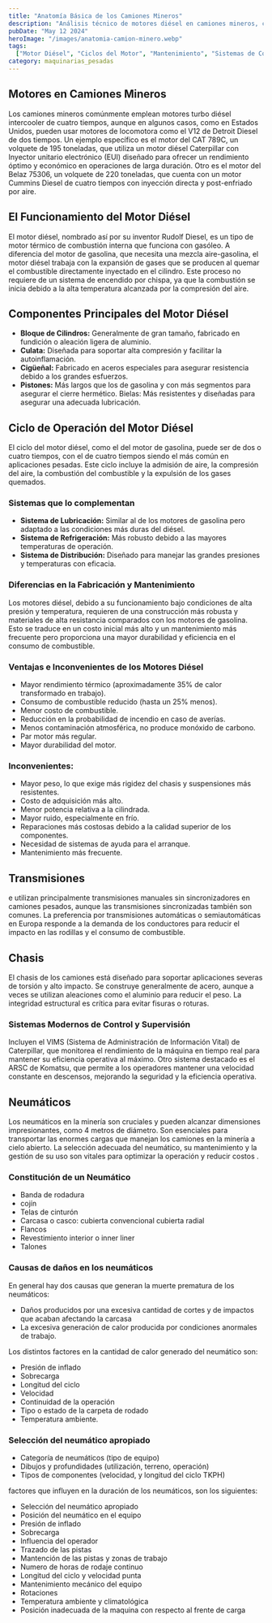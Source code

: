 ```yaml
---
title: "Anatomía Básica de los Camiones Mineros"
description: "Análisis técnico de motores diésel en camiones mineros, cubriendo componentes, funcionamiento y mantenimiento"
pubDate: "May 12 2024"
heroImage: "/images/anatomia-camion-minero.webp"
tags:
  ["Motor Diésel", "Ciclos del Motor", "Mantenimiento", "Sistemas de Control"]
category: maquinarias_pesadas
---
```


## Motores en Camiones Mineros

Los camiones mineros comúnmente emplean motores turbo diésel intercooler de cuatro tiempos, aunque en algunos casos, como en Estados Unidos, pueden usar motores de locomotora como el V12 de Detroit Diesel de dos tiempos. Un ejemplo específico es el motor del CAT 789C, un volquete de 195 toneladas, que utiliza un motor diésel Caterpillar con Inyector unitario electrónico (EUI) diseñado para ofrecer un rendimiento óptimo y económico en operaciones de larga duración. Otro es el motor del Belaz 75306, un volquete de 220 toneladas, que cuenta con un motor Cummins Diesel de cuatro tiempos con inyección directa y post-enfriado por aire.

## El Funcionamiento del Motor Diésel

El motor diésel, nombrado así por su inventor Rudolf Diesel, es un tipo de motor térmico de combustión interna que funciona con gasóleo. A diferencia del motor de gasolina, que necesita una mezcla aire-gasolina, el motor diésel trabaja con la expansión de gases que se producen al quemar el combustible directamente inyectado en el cilindro. Este proceso no requiere de un sistema de encendido por chispa, ya que la combustión se inicia debido a la alta temperatura alcanzada por la compresión del aire.

## Componentes Principales del Motor Diésel

- **Bloque de Cilindros:** Generalmente de gran tamaño, fabricado en fundición o aleación ligera de aluminio.
- **Culata:** Diseñada para soportar alta compresión y facilitar la autoinflamación.
- **Cigüeñal:** Fabricado en aceros especiales para asegurar resistencia debido a los grandes esfuerzos.
- **Pistones:** Más largos que los de gasolina y con más segmentos para asegurar el cierre hermético.
  Bielas: Más resistentes y diseñadas para asegurar una adecuada lubricación.

## Ciclo de Operación del Motor Diésel

El ciclo del motor diésel, como el del motor de gasolina, puede ser de dos o cuatro tiempos, con el de cuatro tiempos siendo el más común en aplicaciones pesadas. Este ciclo incluye la admisión de aire, la compresión del aire, la combustión del combustible y la expulsión de los gases quemados.

### Sistemas que lo complementan

- **Sistema de Lubricación:** Similar al de los motores de gasolina pero adaptado a las condiciones más duras del diésel.
- **Sistema de Refrigeración:** Más robusto debido a las mayores temperaturas de operación.
- **Sistema de Distribución:** Diseñado para manejar las grandes presiones y temperaturas con eficacia.

### Diferencias en la Fabricación y Mantenimiento

Los motores diésel, debido a su funcionamiento bajo condiciones de alta presión y temperatura, requieren de una construcción más robusta y materiales de alta resistancia comparados con los motores de gasolina. Esto se traduce en un costo inicial más alto y un mantenimiento más frecuente pero proporciona una mayor durabilidad y eficiencia en el consumo de combustible.

### Ventajas e Inconvenientes de los Motores Diésel

- Mayor rendimiento térmico (aproximadamente 35% de calor transformado en trabajo).
- Consumo de combustible reducido (hasta un 25% menos).
- Menor costo de combustible.
- Reducción en la probabilidad de incendio en caso de averías.
- Menos contaminación atmosférica, no produce monóxido de carbono.
- Par motor más regular.
- Mayor durabilidad del motor.

### Inconvenientes:

- Mayor peso, lo que exige más rigidez del chasis y suspensiones más resistentes.
- Costo de adquisición más alto.
- Menor potencia relativa a la cilindrada.
- Mayor ruido, especialmente en frío.
- Reparaciones más costosas debido a la calidad superior de los componentes.
- Necesidad de sistemas de ayuda para el arranque.
- Mantenimiento más frecuente.

## Transmisiones

e utilizan principalmente transmisiones manuales sin sincronizadores en camiones pesados, aunque las transmisiones sincronizadas también son comunes. La preferencia por transmisiones automáticas o semiautomáticas en Europa responde a la demanda de los conductores para reducir el impacto en las rodillas y el consumo de combustible.

## Chasis

El chasis de los camiones está diseñado para soportar aplicaciones severas de torsión y alto impacto. Se construye generalmente de acero, aunque a veces se utilizan aleaciones como el aluminio para reducir el peso. La integridad estructural es crítica para evitar fisuras o roturas.

### Sistemas Modernos de Control y Supervisión

Incluyen el VIMS (Sistema de Administración de Información Vital) de Caterpillar, que monitorea el rendimiento de la máquina en tiempo real para mantener su eficiencia operativa al máximo. Otro sistema destacado es el ARSC de Komatsu, que permite a los operadores mantener una velocidad constante en descensos, mejorando la seguridad y la eficiencia operativa.

## Neumáticos

Los neumáticos en la minería son cruciales y pueden alcanzar dimensiones impresionantes, como 4 metros de diámetro. Son esenciales para transportar las enormes cargas que manejan los camiones en la minería a cielo abierto. La selección adecuada del neumático, su mantenimiento y la gestión de su uso son vitales para optimizar la operación y reducir costos .

### Constitución de un Neumático

- Banda de rodadura
- cojín
- Telas de cinturón
- Carcasa o casco: cubierta convencional cubierta radial
- Flancos
- Revestimiento interior o inner liner
- Talones

### Causas de daños en los neumáticos

En general hay dos causas que generan la muerte prematura de los neumáticos:

- Daños producidos por una excesiva cantidad de cortes y de impactos que acaban
  afectando la carcasa
- La excesiva generación de calor producida por condiciones anormales de trabajo.

Los distintos factores en la cantidad de calor generado del neumático son:

- Presión de inflado
- Sobrecarga
- Longitud del ciclo
- Velocidad
- Continuidad de la operación
- Tipo o estado de la carpeta de rodado
- Temperatura ambiente.

### Selección del neumático apropiado

- Categoría de neumáticos (tipo de equipo)
- Dibujos y profundidades (utilización, terreno, operación)
- Tipos de componentes (velocidad, y longitud del ciclo TKPH)

factores que influyen en la duración de los neumáticos, son los siguientes:

- Selección del neumático apropiado
- Posición del neumático en el equipo
- Presión de inflado
- Sobrecarga
- Influencia del operador
- Trazado de las pistas
- Mantención de las pistas y zonas de trabajo
- Numero de horas de rodaje continuo
- Longitud del ciclo y velocidad punta
- Mantenimiento mecánico del equipo
- Rotaciones
- Temperatura ambiente y climatológica
- Posición inadecuada de la maquina con respecto al frente de carga
